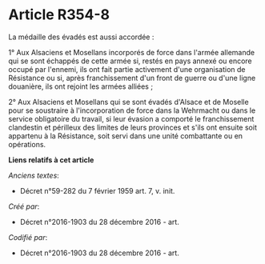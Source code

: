 # Article R354-8

La médaille des évadés est aussi accordée :

1° Aux Alsaciens et Mosellans incorporés de force dans l'armée allemande qui se sont échappés de cette armée si, restés en
pays annexé ou encore occupé par l'ennemi, ils ont fait partie activement d'une organisation de Résistance ou si, après
franchissement d'un front de guerre ou d'une ligne douanière, ils ont rejoint les armées alliées ;

2° Aux Alsaciens et Mosellans qui se sont évadés d'Alsace et de Moselle pour se soustraire à l'incorporation de force dans la
Wehrmacht ou dans le service obligatoire du travail, si leur évasion a comporté le franchissement clandestin et périlleux des
limites de leurs provinces et s'ils ont ensuite soit appartenu à la Résistance, soit servi dans une unité combattante ou en
opérations.

**Liens relatifs à cet article**

_Anciens textes_:

  - Décret n°59-282 du 7 février 1959 art. 7, v. init.

_Créé par_:

  - Décret n°2016-1903 du 28 décembre 2016 - art.

_Codifié par_:

  - Décret n°2016-1903 du 28 décembre 2016 - art.

